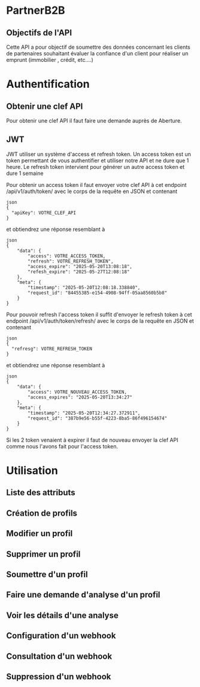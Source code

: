 # PartnerB2B

## Objectifs de l'API
Cette API a pour objectif de soumettre des données concernant les clients de partenaires
souhaitant évaluer la confiance d'un client pour réaliser un emprunt (immobilier , crédit, etc....)

# Authentification

## Obtenir une clef API
Pour obtenir une clef API il faut faire une demande auprès de Aberture.

## JWT
JWT utiliser un système d'access et refresh token. Un access token est un token permettant 
de vous authentifier et utiliser notre API et ne dure que 1 heure.
Le refresh token intervient pour générer un autre access token et dure 1 semaine

Pour obtenir un access token il faut envoyer votre clef API à cet endpoint /api/v1/auth/token/ avec le corps 
de la requête en JSON et contenant 
```
json
{
  "apiKey": VOTRE_CLEF_API
}
```
et obtiendrez une réponse resemblant à 
```
json
{
    "data": {
        "access": VOTRE_ACCESS_TOKEN,
        "refresh": VOTRE_REFRESH_TOKEN",
        "access_expire": "2025-05-20T13:08:18",
        "refesh_expire": "2025-05-27T12:08:18"
    },
    "meta": {
        "timestamp": "2025-05-20T12:08:18.338840",
        "request_id": "84455385-e154-4908-94ff-05aa8560b5b8"
    }
}
```

Pour pouvoir refresh l'access token il suffit d'envoyer le refresh token à cet endpoint /api/v1/auth/token/refresh/ avec le corps 
de la requête en JSON et contenant 
```
json
{
  "refresg": VOTRE_REFRESH_TOKEN
}
```
et obtiendrez une réponse resemblant à 
```
json
{
    "data": {
        "access": VOTRE_NOUVEAU_ACCESS_TOKEN,
        "access_expires": "2025-05-20T13:34:27"
    },
    "meta": {
        "timestamp": "2025-05-20T12:34:27.372911",
        "request_id": "387b9e56-b55f-4223-8ba5-86f496154674"
    }
}
```

Si les 2 token venaient à expirer il faut de nouveau envoyer la clef API comme nous l'avons fait pour l'access token.


# Utilisation
## Liste des attributs
## Création de profils
## Modifier un profil
## Supprimer un profil
## Soumettre d'un profil
## Faire une demande d'analyse d'un profil
## Voir les détails d'une analyse
## Configuration d'un webhook
## Consultation d'un webhook
## Suppression d'un webhook
